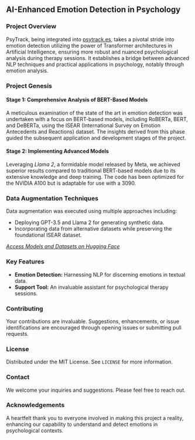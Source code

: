 ## AI-Enhanced Emotion Detection in Psychology

### Project Overview
PsyTrack, being integrated into [psytrack.es](psytrack.es), takes a pivotal stride into emotion detection utilizing the power of Transformer architectures in Artificial Intelligence, ensuring more robust and nuanced psychological analysis during therapy sessions. It establishes a bridge between advanced NLP techniques and practical applications in psychology, notably through emotion analysis.

### Project Genesis
#### Stage 1: Comprehensive Analysis of BERT-Based Models
A meticulous examination of the state of the art in emotion detection was undertaken with a focus on BERT-based models, including RoBERTa, BERT, and DeBERTa, using the ISEAR (International Survey on Emotion Antecedents and Reactions) dataset. The insights derived from this phase guided the subsequent application and development stages of the project.

#### Stage 2: Implementing Advanced Models
Leveraging _Llama 2_, a formidable model released by Meta, we achieved superior results compared to traditional BERT-based models due to its extensive knowledge and deep training. The code has been optimized for the NVIDIA A100 but is adaptable for use with a 3090.

### Data Augmentation Techniques
Data augmentation was executed using multiple approaches including:
- Deploying GPT-3.5 and Llama 2 for generating synthetic data.
- Incorporating data from alternative datasets while preserving the foundational ISEAR dataset.

_[Access Models and Datasets on Hugging Face](https://huggingface.co/RikoteMaster)_

### Key Features
- **Emotion Detection:** Harnessing NLP for discerning emotions in textual data.
- **Support Tool:** An invaluable assistant for psychological therapy sessions.


### Contributing
Your contributions are invaluable. Suggestions, enhancements, or issue identifications are encouraged through opening issues or submitting pull requests.

### License
Distributed under the MIT License. See `LICENSE` for more information.

### Contact
We welcome your inquiries and suggestions. Please feel free to reach out.

### Acknowledgements
A heartfelt thank you to everyone involved in making this project a reality, enhancing our capability to understand and detect emotions in psychological contexts.

